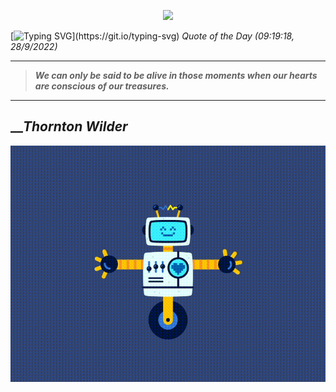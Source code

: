 <p align='center'><img src='https://komarev.com/ghpvc/?username=hungpurdie&label=Total+Vistors&color=brightgreen&style=plastic'></p> 

[![Typing SVG](https://readme-typing-svg.herokuapp.com?font=Press+Start+2P&color=C2F784&size=35&width=900&height=100&lines=Hello+World%2C+I'm+Hung+!)](https://git.io/typing-svg) 
 _Quote of the Day (09:19:18, 28/9/2022)_
___
>**_We can only be said to be alive in those moments when our hearts are conscious of our treasures._**
___

## __**_Thornton Wilder_**

![RobotDance](src/assets/images/robot-dancing-dribble.gif?style=center)
